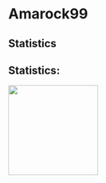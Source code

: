 
# Amarock99

## Statistics
## Statistics:

<div style="display: flex;" align=center>
  <img height="180em"src="https://github-readme-stats.vercel.app/api?username=Amarock99&show_icons=true&theme=transparent">
